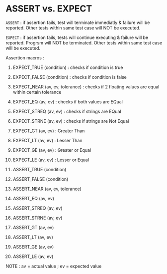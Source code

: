 # ASSERT vs. EXPECT

`ASSERT` : if assertion fails, test will terminate immediatly & failure will be reported.
Other tests within same test case will NOT be executed.

`EXPECT` : if assertion fails, tests will continue executing & failure will be reported.
Progrsm will NOT be terminated.
Other tests within same test case will be executed.

Assertion macros :

1) EXPECT_TRUE (condition) : checks if condition is true
2) EXPECT_FALSE (condition) : checks if condition is false
3) EXPECT_NEAR (av, ev, tolerance) : checks if 2 floating values are equal within certain tolerance
4) EXPECT_EQ (av, ev) : checks if both values are EQual
5) EXPECT_STREQ (av, ev) : checks if strings are EQual
6) EXPECT_STRNE (av, ev) : checks if strings are Not Equal
7) EXPECT_GT (av, ev) : Greater Than
8) EXPECT_LT (av, ev) : Lesser Than
9) EXPECT_GE (av, ev) : Greater or Equal
10) EXPECT_LE (av, ev) : Lesser or Equal
    

1) ASSERT_TRUE (condition)
2) ASSERT_FALSE (condition)
3) ASSERT_NEAR (av, ev, tolerance)
4) ASSERT_EQ (av, ev)
5) ASSERT_STREQ (av, ev)
6) ASSERT_STRNE (av, ev)
7) ASSERT_GT (av, ev)
8) ASSERT_LT (av, ev)
9) ASSERT_GE (av, ev)
10) ASSERT_LE (av, ev)

NOTE : av = actual value ; ev = expected value
